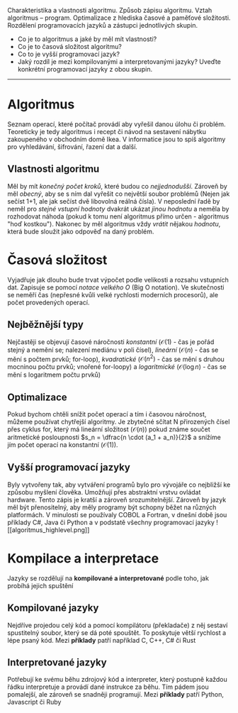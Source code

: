 Charakteristika a vlastnosti algoritmu. Způsob zápisu algoritmu. Vztah algoritmus – program. Optimalizace z hlediska časové a paměťové složitosti. Rozdělení programovacích jazyků a zástupci jednotlivých skupin.

- Co je to algoritmus a jaké by měl mít vlastnosti?
- Co je to časová složitost algoritmu?
- Co to je vyšší programovací jazyk?
- Jaký rozdíl je mezi kompilovanými a interpretovanými jazyky? Uveďte konkrétní programovací jazyky z obou skupin.
---
# Algoritmus
Seznam operací, které počítač provádí aby vyřešil danou úlohu či problém. Teoreticky je tedy algoritmus i recept či návod na sestavení nábytku zakoupeného v obchodním domě Ikea. V informatice jsou to spíš algoritmy pro vyhledávání, šifrování, řazení dat a další.
## Vlastnosti algoritmu
Měl by mít *konečný počet kroků*, které budou co *nejjednodušší*. Zároveň by měl *obecný*, aby se s ním dal vyřešit co největší soubor problémů (Nejen jak sečíst 1+1, ale jak sečíst dvě libovolná reálná čísla). V neposlední řadě by neměl pro *stejné vstupní hodnoty* dvakrát ukázat *jinou hodnotu* a neměla by rozhodovat náhoda (pokud k tomu není algoritmus přímo určen - algoritmus "hoď kostkou"). Nakonec by měl algoritmus vždy *vrátit* nějakou *hodnotu*, která bude sloužit jako odpověď na daný problém.
# Časová složitost
Vyjadřuje jak dlouho bude trvat výpočet podle velikosti a rozsahu vstupních dat. Zapisuje se pomocí *notace velkého O* (Big O notation). Ve skutečnosti se neměří čas (nepřesné kvůli velké rychlosti moderních procesorů), ale počet provedených operací.
## Nejběžnější typy
Nejčastěji se objevují časové náročnosti *konstantní* ($\mathcal{O}(1)$ - čas je pořád stejný a nemění se; nalezení mediánu v poli čísel), *lineární* ($\mathcal{O}(n)$ - čas se mění s počtem prvků; for-loop), *kvadratické* ($\mathcal{O}(n^2)$ - čas se mění s druhou mocninou počtu prvků; vnořené for-loopy) a *logaritmické* ($\mathcal{O}(\log n)$ - čas se mění s logaritmem počtu prvků)
## Optimalizace
Pokud bychom chtěli snížit počet operací a tím i časovou náročnost, můžeme používat chytřejší algoritmy. Je zbytečné sčítat N přirozených čísel přes cyklus for, který má lineární složitost ($\mathcal{O}(n)$) pokud známe součet aritmetické posloupnosti $s_n = \dfrac{n \cdot (a_1 + a_n)}{2}$ a snížíme jím počet operací na konstantní ($\mathcal{O}(1)$).

## Vyšší programovací jazyky
Byly vytvořeny tak, aby vytváření programů bylo pro vývojáře co nejbližší ke způsobu myšlení člověka. Umožňují přes abstraktní vrstvu ovládat hardware. Tento zápis je kratší a zároveň srozumitelnější. Zároveň by jazyk měl být přenositelný, aby měly programy být schopny běžet na různých platformách. V minulosti se používaly COBOL a Fortran, v dnešní době jsou příklady C#, Java či Python a v podstatě všechny programovací jazyky
![[algoritmus_highlevel.png]]
# Kompilace a interpretace
Jazyky se rozdělují na **kompilované a interpretované** podle toho, jak probíhá jejich spuštění
## Kompilované jazyky
Nejdříve projedou celý kód a pomocí kompilátoru (překladače) z něj sestaví spustitelný soubor, který se dá poté spouštět. To poskytuje větší rychlost a lépe psaný kód. Mezi **příklady** patří například C, C++, C# či Rust
## Interpretované jazyky
Potřebují ke svému běhu zdrojový kód a interpreter, který postupně každou řádku interpretuje a provádí dané instrukce za běhu. Tím pádem jsou pomalejší, ale zároveň se snadněji programují. Mezi **příklady** patří Python, Javascript či Ruby